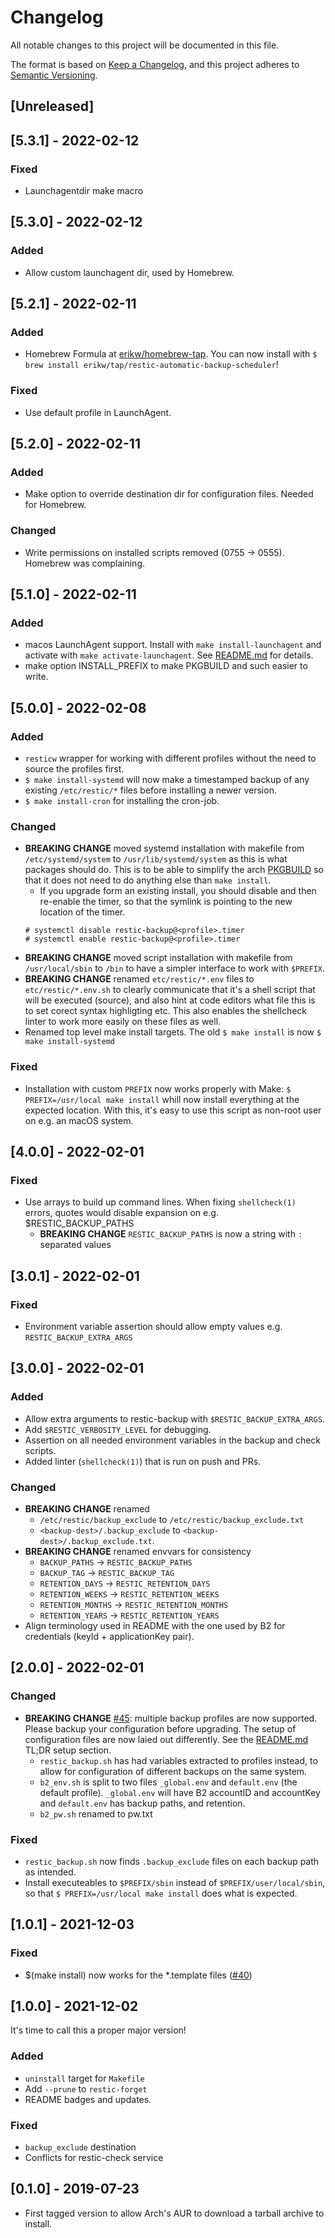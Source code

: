 # Changelog
All notable changes to this project will be documented in this file.

The format is based on [Keep a Changelog](https://keepachangelog.com/en/1.0.0/),
and this project adheres to [Semantic Versioning](https://semver.org/spec/v2.0.0.html).

## [Unreleased]

## [5.3.1] - 2022-02-12
### Fixed
- Launchagentdir make macro

## [5.3.0] - 2022-02-12
### Added
- Allow custom launchagent dir, used by Homebrew.

## [5.2.1] - 2022-02-11
### Added
- Homebrew Formula at [erikw/homebrew-tap](https://github.com/erikw/homebrew-tap). You can now install with `$ brew install erikw/tap/restic-automatic-backup-scheduler`!

### Fixed
- Use default profile in LaunchAgent.

## [5.2.0] - 2022-02-11
### Added
- Make option to override destination dir for configuration files. Needed for Homebrew.

### Changed
- Write permissions on installed scripts removed (0755 -> 0555). Homebrew was complaining.

## [5.1.0] - 2022-02-11
### Added
- macos LaunchAgent support. Install with `make install-launchagent` and activate with `make activate-launchagent`. See [README.md](README.md) for details.
- make option INSTALL_PREFIX to make PKGBUILD and such easier to write.

## [5.0.0] - 2022-02-08
### Added
- `resticw` wrapper for working with different profiles without the need to source the profiles first.
- `$ make install-systemd` will now make a timestamped backup of any existing `/etc/restic/*` files before installing a newer version.
- `$ make install-cron` for installing the cron-job.

### Changed
- **BREAKING CHANGE** moved systemd installation with makefile from `/etc/systemd/system` to `/usr/lib/systemd/system` as this is what packages should do. This is to be able to simplify the arch [PKGBUILD](https://aur.archlinux.org/cgit/aur.git/tree/PKGBUILD?h=restic-systemd-automatic-backup) so that it does not need to do anything else than `make install`.
   - If you upgrade form an existing install, you should disable and then re-enable the timer, so that the symlink is pointing to the new location of the timer.
   ```console
   # systemctl disable restic-backup@<profile>.timer
   # systemctl enable restic-backup@<profile>.timer
   ```
- **BREAKING CHANGE** moved script installation with makefile from `/usr/local/sbin` to `/bin` to have a simpler interface to work with `$PREFIX`.
- **BREAKING CHANGE** renamed `etc/restic/*.env` files to `etc/restic/*.env.sh` to clearly communicate that it's a shell script that will be executed (source), and also hint at code editors what file this is to set corect syntax highligting etc. This also enables the shellcheck linter to work more easily on these files as well.
- Renamed top level make install targets. The old `$ make install` is now `$ make install-systemd`

### Fixed
- Installation with custom `PREFIX` now works properly with Make: `$ PREFIX=/usr/local make install` whill now install everything at the expected location. With this, it's easy to use this script as non-root user on e.g. an macOS system.

## [4.0.0] - 2022-02-01
### Fixed
- Use arrays to build up command lines. When fixing `shellcheck(1)` errors, quotes would disable expansion on e.g. $RESTIC_BACKUP_PATHS
   - **BREAKING CHANGE** `RESTIC_BACKUP_PATHS` is now a string with `:` separated values

## [3.0.1] - 2022-02-01
### Fixed
- Environment variable assertion should allow empty values e.g. `RESTIC_BACKUP_EXTRA_ARGS`

## [3.0.0] - 2022-02-01
### Added
- Allow extra arguments to restic-backup with `$RESTIC_BACKUP_EXTRA_ARGS`.
- Add `$RESTIC_VERBOSITY_LEVEL` for debugging.
- Assertion on all needed environment variables in the backup and check scripts.
- Added linter (`shellcheck(1)`) that is run on push and PRs.

### Changed
- **BREAKING CHANGE** renamed
   - `/etc/restic/backup_exclude` to `/etc/restic/backup_exclude.txt`
   - `<backup-dest>/.backup_exclude` to `<backup-dest>/.backup_exclude.txt`.
- **BREAKING CHANGE** renamed envvars for consistency
   - `BACKUP_PATHS` -> `RESTIC_BACKUP_PATHS`
   - `BACKUP_TAG` -> `RESTIC_BACKUP_TAG`
   - `RETENTION_DAYS` -> `RESTIC_RETENTION_DAYS`
   - `RETENTION_WEEKS` -> `RESTIC_RETENTION_WEEKS`
   - `RETENTION_MONTHS` -> `RESTIC_RETENTION_MONTHS`
   - `RETENTION_YEARS` -> `RESTIC_RETENTION_YEARS`
- Align terminology used in README with the one used by B2 for credentials (keyId + applicationKey pair).

## [2.0.0] - 2022-02-01
### Changed
- **BREAKING CHANGE** [#45](https://github.com/erikw/restic-systemd-automatic-backup/pull/45): multiple backup profiles are now supported. Please backup your configuration before upgrading. The setup of configuration files are now laied out differently. See the [README.md](README.md) TL;DR setup section.
  - `restic_backup.sh` has had variables extracted to profiles instead, to allow for configuration of different backups on the same system.
  - `b2_env.sh` is split to two files `_global.env` and `default.env` (the default profile). `_global.env` will have B2 accountID and accountKey and `default.env` has backup paths, and retention.
  - `b2_pw.sh` renamed to pw.txt

### Fixed
- `restic_backup.sh` now finds `.backup_exclude` files on each backup path as intended.
- Install executeables to `$PREFIX/sbin` instead of `$PREFIX/user/local/sbin`, so that `$ PREFIX=/usr/local make install` does what is expected.

## [1.0.1] - 2021-12-03
### Fixed
- $(make install) now works for the *.template files ([#40](https://github.com/erikw/restic-systemd-automatic-backup/issues/40))

## [1.0.0] - 2021-12-02
It's time to call this a proper major version!

### Added
- `uninstall` target for `Makefile`
- Add `--prune` to `restic-forget`
- README badges and updates.

### Fixed
- `backup_exclude` destination
- Conflicts for restic-check service

## [0.1.0] - 2019-07-23
- First tagged version to allow Arch's AUR to download a tarball archive to install.
